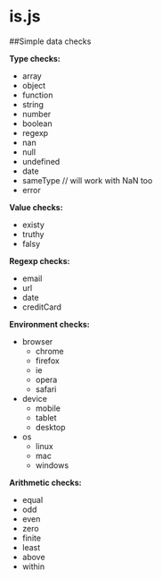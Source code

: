 is.js
=====

##Simple data checks

**Type checks:**
- array
- object
- function
- string
- number
- boolean
- regexp
- nan
- null
- undefined
- date
- sameType    // will work with NaN too
- error

**Value checks:**
- existy
- truthy
- falsy

**Regexp checks:**
- email
- url
- date
- creditCard

**Environment checks:**
- browser
  - chrome
  - firefox
  - ie
  - opera
  - safari
- device
  - mobile
  - tablet
  - desktop
- os
  - linux
  - mac
  - windows

**Arithmetic checks:**
- equal
- odd
- even
- zero
- finite
- least
- above
- within


